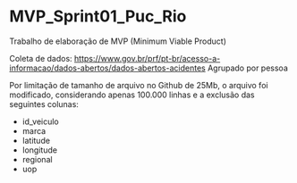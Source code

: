 # MVP_Sprint01_Puc_Rio
Trabalho de elaboração de MVP (Minimum Viable Product)

Coleta de dados: https://www.gov.br/prf/pt-br/acesso-a-informacao/dados-abertos/dados-abertos-acidentes
Agrupado por pessoa
>
Por limitação de tamanho de arquivo no Github de 25Mb, o arquivo foi modificado, considerando apenas 100.000 linhas e a exclusão das seguintes colunas:
- id_veiculo
- marca
- latitude
- longitude
- regional
- uop

